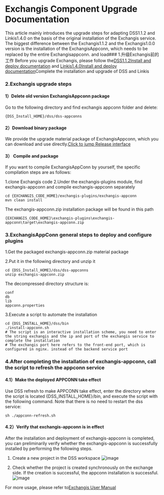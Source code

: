 # Exchangis Component Upgrade Documentation
This article mainly introduces the upgrade steps for adapting DSS1.1.2 and Linkis1.4.0 on the basis of the original installation of the Exchangis service. The biggest difference between the Exchangis1.1.2 and the Exchangis1.0.0 version is the installation of the ExchangisAppconn, which needs to be replaced by the entire Exchangisappconn. and load### 1.升级Exchangis前的工作
Before you upgrade Exchangis, please follow the[DSS1.1.2Install and deploy documentation](https://github.com/WeBankFinTech/DataSphereStudio-Doc/tree/main/zh_CN/%E5%AE%89%E8%A3%85%E9%83%A8%E7%BD%B2)
and [Linkis1.4.0Install and deploy documentation](https://linkis.staged.apache.org/zh-CN/docs/1.4.0/deployment/deploy-quick)Complete the installation and upgrade of DSS and Linkis

### 2.Exchangis upgrade steps

#### 1）Delete old version ExchangisAppconn package

Go to the following directory and find exchangis appconn folder and delete:
```
{DSS_Install_HOME}/dss/dss-appconns
```

#### 2）Download binary package
We provide the upgrade material package of ExchangisAppconn, which you can download and use directly.[Click to jump Release interface](https://osp-1257653870.cos.ap-guangzhou.myqcloud.com/WeDatasphere/Exchangis/exchangis1.1.2/Exchangis1.1.2_install_package.zip)

#### 3） Compile and package

If you want to compile ExchangisAppConn by yourself, the specific compilation steps are as follows:

1.clone Exchangis code
2.Under the exchangis-plugins module, find exchangis-appconn and compile exchangis-appconn separately
```
cd {EXCHANGIS_CODE_HOME}/exchangis-plugins/exchangis-appconn
mvn clean install
```
The exchangis-appconn.zip installation package will be found in this path
```
{EXCHANGIS_CODE_HOME}\exchangis-plugins\exchangis-appconn\target\exchangis-appconn.zip
```

### 3.ExchangisAppConn general steps to deploy and configure plugins
1.Get the packaged exchangis-appconn.zip material package

2.Put it in the following directory and unzip it

```
cd {DSS_Install_HOME}/dss/dss-appconns
unzip exchangis-appconn.zip
```
The decompressed directory structure is:
```
conf
db
lib
appconn.properties
```

3.Execute a script to automate the installation

```shell
cd {DSS_INSTALL_HOME}/dss/bin
./install-appconn.sh
# The script is an interactive installation scheme, you need to enter the string exchangis and the ip and port of the exchangis service to complete the installation
# The exchangis port here refers to the front-end port, which is configured in nginx. instead of the backend service port
```

### 4.After completing the installation of exchangis-appconn, call the script to refresh the appconn service

#### 4.1）Make the deployed APPCONN take effect
Use DSS refresh to make APPCONN take effect, enter the directory where the script is located {DSS_INSTALL_HOME}/bin, and execute the script with the following command. Note that there is no need to restart the dss service:
```
sh ./appconn-refresh.sh
```

#### 4.2）Verify that exchangis-appconn is in effect
After the installation and deployment of exchangis-appconn is completed, you can preliminarily verify whether the exchangis-appconn is successfully installed by performing the following steps.
1.	Create a new project in the DSS workspace
![image](https://user-images.githubusercontent.com/27387830/169782142-b2fc2633-e605-4553-9433-67756135a6f1.png)

2.	Check whether the project is created synchronously on the exchange side. If the creation is successful, the appconn installation is successful.
![image](https://user-images.githubusercontent.com/27387830/169782337-678f2df0-080a-495a-b59f-a98c5a427cf8.png)

For more usage, please refer to[Exchangis User Manual](docs/zh_CN/ch1/exchangis_user_manual_cn.md)
